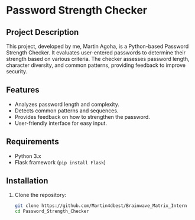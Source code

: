 # Password Strength Checker

## Project Description
This project, developed by me, Martin Agoha, is a Python-based Password Strength Checker. It evaluates user-entered passwords to determine their strength based on various criteria. The checker assesses password length, character diversity, and common patterns, providing feedback to improve security.

## Features
- Analyzes password length and complexity.
- Detects common patterns and sequences.
- Provides feedback on how to strengthen the password.
- User-friendly interface for easy input.

## Requirements
- Python 3.x
- Flask framework (`pip install Flask`)

## Installation
1. Clone the repository:
   ```sh
   git clone https://github.com/Martin4dbest/Brainwave_Matrix_Intern
   cd Password_Strength_Checker
